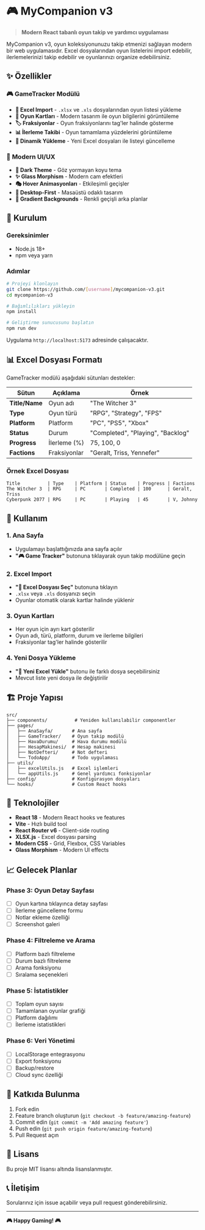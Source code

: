 # 🎮 MyCompanion v3

> **Modern React tabanlı oyun takip ve yardımcı uygulaması**

MyCompanion v3, oyun koleksiyonunuzu takip etmenizi sağlayan modern bir web uygulamasıdır. Excel dosyalarından oyun listelerini import edebilir, ilerlemelerinizi takip edebilir ve oyunlarınızı organize edebilirsiniz.

## ✨ **Özellikler**

### 🎮 **GameTracker Modülü**
- **📁 Excel Import** - `.xlsx` ve `.xls` dosyalarından oyun listesi yükleme
- **🎯 Oyun Kartları** - Modern tasarım ile oyun bilgilerini görüntüleme
- **🏷️ Fraksiyonlar** - Oyun fraksiyonlarını tag'ler halinde gösterme
- **📊 İlerleme Takibi** - Oyun tamamlama yüzdelerini görüntüleme
- **🔄 Dinamik Yükleme** - Yeni Excel dosyaları ile listeyi güncelleme

### 🎨 **Modern UI/UX**
- **🌙 Dark Theme** - Göz yormayan koyu tema
- **✨ Glass Morphism** - Modern cam efektleri
- **🎭 Hover Animasyonları** - Etkileşimli geçişler
- **📱 Desktop-First** - Masaüstü odaklı tasarım
- **🎨 Gradient Backgrounds** - Renkli geçişli arka planlar

## 🚀 **Kurulum**

### Gereksinimler
- Node.js 18+
- npm veya yarn

### Adımlar
```bash
# Projeyi klonlayın
git clone https://github.com/[username]/mycompanion-v3.git
cd mycompanion-v3

# Bağımlılıkları yükleyin
npm install

# Geliştirme sunucusunu başlatın
npm run dev
```

Uygulama `http://localhost:5173` adresinde çalışacaktır.

## 📊 **Excel Dosyası Formatı**

GameTracker modülü aşağıdaki sütunları destekler:

| Sütun | Açıklama | Örnek |
|-------|----------|-------|
| **Title/Name** | Oyun adı | "The Witcher 3" |
| **Type** | Oyun türü | "RPG", "Strategy", "FPS" |
| **Platform** | Platform | "PC", "PS5", "Xbox" |
| **Status** | Durum | "Completed", "Playing", "Backlog" |
| **Progress** | İlerleme (%) | 75, 100, 0 |
| **Factions** | Fraksiyonlar | "Geralt, Triss, Yennefer" |

### Örnek Excel Dosyası
```
Title          | Type    | Platform | Status    | Progress | Factions
The Witcher 3  | RPG     | PC       | Completed | 100      | Geralt, Triss
Cyberpunk 2077 | RPG     | PC       | Playing   | 45       | V, Johnny
```

## 🎯 **Kullanım**

### 1. Ana Sayfa
- Uygulamayı başlattığınızda ana sayfa açılır
- **"🎮 Game Tracker"** butonuna tıklayarak oyun takip modülüne geçin

### 2. Excel Import
- **"📁 Excel Dosyası Seç"** butonuna tıklayın
- `.xlsx` veya `.xls` dosyanızı seçin
- Oyunlar otomatik olarak kartlar halinde yüklenir

### 3. Oyun Kartları
- Her oyun için ayrı kart gösterilir
- Oyun adı, türü, platform, durum ve ilerleme bilgileri
- Fraksiyonlar tag'ler halinde gösterilir

### 4. Yeni Dosya Yükleme
- **"🔄 Yeni Excel Yükle"** butonu ile farklı dosya seçebilirsiniz
- Mevcut liste yeni dosya ile değiştirilir

## 🏗️ **Proje Yapısı**

```
src/
├── components/          # Yeniden kullanılabilir componentler
├── pages/
│   ├── AnaSayfa/       # Ana sayfa
│   ├── GameTracker/    # Oyun takip modülü
│   ├── HavaDurumu/     # Hava durumu modülü
│   ├── HesapMakinesi/  # Hesap makinesi
│   ├── NotDefteri/     # Not defteri
│   └── TodoApp/        # Todo uygulaması
├── utils/
│   ├── excelUtils.js   # Excel işlemleri
│   └── appUtils.js     # Genel yardımcı fonksiyonlar
├── config/             # Konfigürasyon dosyaları
└── hooks/              # Custom React hooks
```

## 🔧 **Teknolojiler**

- **React 18** - Modern React hooks ve features
- **Vite** - Hızlı build tool
- **React Router v6** - Client-side routing
- **XLSX.js** - Excel dosyası parsing
- **Modern CSS** - Grid, Flexbox, CSS Variables
- **Glass Morphism** - Modern UI effects

## 📈 **Gelecek Planlar**

### Phase 3: Oyun Detay Sayfası
- [ ] Oyun kartına tıklayınca detay sayfası
- [ ] İlerleme güncelleme formu
- [ ] Notlar ekleme özelliği
- [ ] Screenshot galeri

### Phase 4: Filtreleme ve Arama
- [ ] Platform bazlı filtreleme
- [ ] Durum bazlı filtreleme
- [ ] Arama fonksiyonu
- [ ] Sıralama seçenekleri

### Phase 5: İstatistikler
- [ ] Toplam oyun sayısı
- [ ] Tamamlanan oyunlar grafiği
- [ ] Platform dağılımı
- [ ] İlerleme istatistikleri

### Phase 6: Veri Yönetimi
- [ ] LocalStorage entegrasyonu
- [ ] Export fonksiyonu
- [ ] Backup/restore
- [ ] Cloud sync özelliği

## 🤝 **Katkıda Bulunma**

1. Fork edin
2. Feature branch oluşturun (`git checkout -b feature/amazing-feature`)
3. Commit edin (`git commit -m 'Add amazing feature'`)
4. Push edin (`git push origin feature/amazing-feature`)
5. Pull Request açın

## 📝 **Lisans**

Bu proje MIT lisansı altında lisanslanmıştır.

## 📞 **İletişim**

Sorularınız için issue açabilir veya pull request gönderebilirsiniz.

---

**🎮 Happy Gaming! 🎮**
